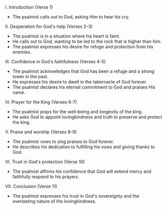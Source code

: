 I. Introduction (Verse 1)
- The psalmist calls out to God, asking Him to hear his cry.

II. Desperation for God's help (Verses 2-3)
- The psalmist is in a situation where his heart is faint.
- He calls out to God, wanting to be led to the rock that is higher than him.
- The psalmist expresses his desire for refuge and protection from his enemies.

III. Confidence in God's faithfulness (Verses 4-5)
- The psalmist acknowledges that God has been a refuge and a strong tower in the past.
- He expresses his desire to dwell in the tabernacle of God forever.
- The psalmist declares his eternal commitment to God and praises His name.

IV. Prayer for the King (Verses 6-7)
- The psalmist prays for the well-being and longevity of the king.
- He asks God to appoint lovingkindness and truth to preserve and protect the king.

V. Praise and worship (Verses 8-9)
- The psalmist vows to sing praises to God forever.
- He describes his dedication to fulfilling his vows and giving thanks to God.

VI. Trust in God's protection (Verse 10)
- The psalmist affirms his confidence that God will extend mercy and faithfully respond to his prayers.

VII. Conclusion (Verse 11)
- The psalmist expresses his trust in God's sovereignty and the everlasting nature of His lovingkindness.
